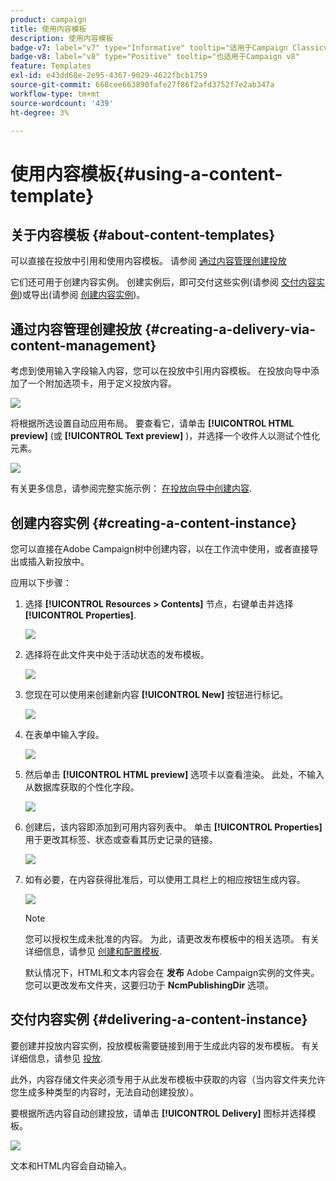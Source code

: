 ```yaml
---
product: campaign
title: 使用内容模板
description: 使用内容模板
badge-v7: label="v7" type="Informative" tooltip="适用于Campaign Classicv7"
badge-v8: label="v8" type="Positive" tooltip="也适用于Campaign v8"
feature: Templates
exl-id: e43dd68e-2e95-4367-9029-4622fbcb1759
source-git-commit: 668cee663890fafe27f86f2afd3752f7e2ab347a
workflow-type: tm+mt
source-wordcount: '439'
ht-degree: 3%

---
```


# 使用内容模板{#using-a-content-template}



## 关于内容模板 {#about-content-templates}

可以直接在投放中引用和使用内容模板。 请参阅 [通过内容管理创建投放](#creating-a-delivery-via-content-management)

它们还可用于创建内容实例。 创建实例后，即可交付这些实例(请参阅 [交付内容实例](#delivering-a-content-instance))或导出(请参阅 [创建内容实例](#creating-a-content-instance))。

## 通过内容管理创建投放 {#creating-a-delivery-via-content-management}

考虑到使用输入字段输入内容，您可以在投放中引用内容模板。 在投放向导中添加了一个附加选项卡，用于定义投放内容。

![](assets/s_ncs_content_deliver_a_content.png)

将根据所选设置自动应用布局。 要查看它，请单击 **[!UICONTROL HTML preview]** (或 **[!UICONTROL Text preview]** )，并选择一个收件人以测试个性化元素。

![](assets/s_ncs_content_deliver_a_content_html.png)

有关更多信息，请参阅完整实施示例： [在投放向导中创建内容](use-case-creating-content-management.md#creating-content-in-the-delivery-wizard).

## 创建内容实例 {#creating-a-content-instance}

您可以直接在Adobe Campaign树中创建内容，以在工作流中使用，或者直接导出或插入新投放中。

应用以下步骤：

1. 选择 **[!UICONTROL Resources > Contents]** 节点，右键单击并选择 **[!UICONTROL Properties]**.

   ![](assets/s_ncs_content_folder_properties.png)

1. 选择将在此文件夹中处于活动状态的发布模板。

   ![](assets/s_ncs_content_folder_templates.png)

1. 您现在可以使用来创建新内容 **[!UICONTROL New]** 按钮进行标记。

   ![](assets/s_ncs_content_folder_create_a_template.png)

1. 在表单中输入字段。

   ![](assets/s_ncs_content_folder_use_a_template.png)

1. 然后单击 **[!UICONTROL HTML preview]** 选项卡以查看渲染。 此处，不输入从数据库获取的个性化字段。

   ![](assets/s_ncs_content_folder_use_a_template_preview.png)

1. 创建后，该内容即添加到可用内容列表中。 单击 **[!UICONTROL Properties]** 用于更改其标签、状态或查看其历史记录的链接。

   ![](assets/s_ncs_content_folder_template_properties.png)

1. 如有必要，在内容获得批准后，可以使用工具栏上的相应按钮生成内容。

   ![](assets/s_ncs_content_folder_template_generate.png)

   >[!NOTE]
   >
   >您可以授权生成未批准的内容。 为此，请更改发布模板中的相关选项。 有关详细信息，请参见 [创建和配置模板](publication-templates.md#creating-and-configuring-the-template).

   默认情况下，HTML和文本内容会在 **发布** Adobe Campaign实例的文件夹。 您可以更改发布文件夹，这要归功于 **NcmPublishingDir** 选项。

## 交付内容实例 {#delivering-a-content-instance}

要创建并投放内容实例，投放模板需要链接到用于生成此内容的发布模板。 有关详细信息，请参见 [投放](publication-templates.md#delivery).

此外，内容存储文件夹必须专用于从此发布模板中获取的内容（当内容文件夹允许您生成多种类型的内容时，无法自动创建投放）。

要根据所选内容自动创建投放，请单击 **[!UICONTROL Delivery]** 图标并选择模板。

![](assets/s_ncs_content_folder_create_the_delivery.png)

文本和HTML内容会自动输入。
